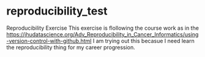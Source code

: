 # reproducibility_test
Reproducibility Exercise
This exercise is flollowing the course work as in the https://jhudatascience.org/Adv_Reproducibility_in_Cancer_Informatics/using-version-control-with-github.html
I am trying out  this becasue I  need learn the reproducibility thing for my career progression.
